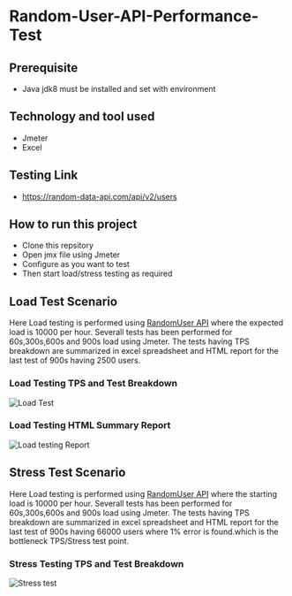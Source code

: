 # Random-User-API-Performance-Test
## Prerequisite
  - Java jdk8 must be installed and set with environment
## Technology and tool used
  - Jmeter
  - Excel
## Testing Link
  - https://random-data-api.com/api/v2/users
## How to run this project
  - Clone this repsitory
  - Open jmx file using Jmeter
  - Configure as you want to test
  - Then start load/stress testing as required
## Load Test Scenario
Here Load testing  is performed using [RandomUser API](https://demoqa.com/BookStore/v1/Books) where the expected load is 10000 per hour. Severall tests has been performed for 60s,300s,600s and 900s load using Jmeter. The tests having TPS breakdown are summarized in excel spreadsheet and HTML report for the last test of 900s having 2500 users.
### Load Testing TPS and Test Breakdown
  ![Load Test](https://user-images.githubusercontent.com/85132422/193652169-4d383b40-77f6-4d7e-b0fa-befbca9cfa35.PNG)
### Load Testing HTML Summary Report
  ![Load testing Report](https://user-images.githubusercontent.com/85132422/193652367-31839eb7-bf98-4443-8713-f2444278ce2f.PNG)
## Stress Test Scenario
Here Load testing  is performed using [RandomUser API](https://demoqa.com/BookStore/v1/Books) where the starting load is 10000 per hour. Severall tests has been performed for 60s,300s,600s and 900s load using Jmeter. The tests having TPS breakdown are summarized in excel spreadsheet and HTML report for the last test of 900s having 66000 users where 1% error is found.which is the bottleneck TPS/Stress test point.
### Stress Testing TPS and Test Breakdown
  ![Stress test](https://user-images.githubusercontent.com/85132422/193652471-4b141cef-56e2-43b9-a893-26e703609dc5.PNG)


